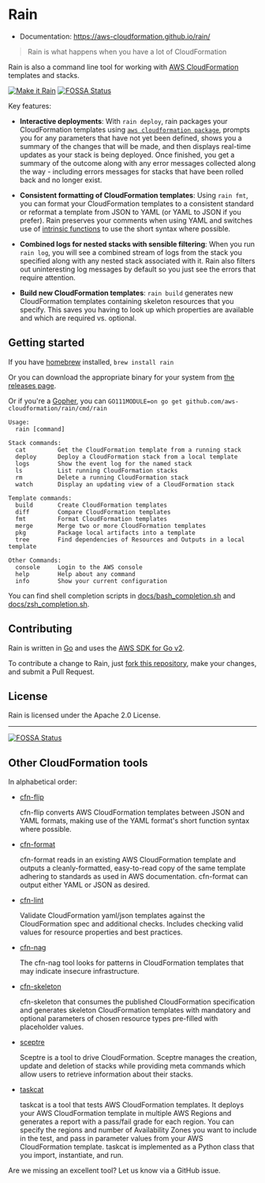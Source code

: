 # Rain

* Documentation: <https://aws-cloudformation.github.io/rain/>

> Rain is what happens when you have a lot of CloudFormation

Rain is also a command line tool for working with [AWS CloudFormation](https://aws.amazon.com/cloudformation/) templates and stacks.

[![Make it Rain](./docs/rain.svg)](https://asciinema.org/a/vtbAXkriC0zg0T2UzP0t63G4S?autoplay=1)
[![FOSSA Status](https://app.fossa.com/api/projects/git%2Bgithub.com%2Fstilvoid%2Frain.svg?type=shield)](https://app.fossa.com/projects/git%2Bgithub.com%2Fstilvoid%2Frain?ref=badge_shield)

Key features:

* **Interactive deployments**: With `rain deploy`, rain packages your CloudFormation templates using [`aws cloudformation package`](https://awscli.amazonaws.com/v2/documentation/api/latest/reference/cloudformation/package.html), prompts you for any parameters that have not yet been defined, shows you a summary of the changes that will be made, and then displays real-time updates as your stack is being deployed. Once finished, you get a summary of the outcome along with any error messages collected along the way - including errors messages for stacks that have been rolled back and no longer exist.

* **Consistent formatting of CloudFormation templates**: Using `rain fmt`, you can format your CloudFormation templates to a consistent standard or reformat a template from JSON to YAML (or YAML to JSON if you prefer). Rain preserves your comments when using YAML and switches use of [intrinsic functions](https://docs.aws.amazon.com/AWSCloudFormation/latest/UserGuide/intrinsic-function-reference.html) to use the short syntax where possible.

* **Combined logs for nested stacks with sensible filtering**: When you run `rain log`, you will see a combined stream of logs from the stack you specified along with any nested stack associated with it. Rain also filters out uninteresting log messages by default so you just see the errors that require attention.

* **Build new CloudFormation templates**: `rain build` generates new CloudFormation templates containing skeleton resources that you specify. This saves you having to look up which properties are available and which are required vs. optional.

## Getting started

If you have [homebrew](https://brew.sh/) installed, `brew install rain`

Or you can download the appropriate binary for your system from [the releases page](https://github.com/aws-cloudformation/rain/releases).

Or if you're a [Gopher](https://blog.golang.org/gopher), you can `GO111MODULE=on go get github.com/aws-cloudformation/rain/cmd/rain`

```
Usage:
  rain [command]

Stack commands:
  cat         Get the CloudFormation template from a running stack
  deploy      Deploy a CloudFormation stack from a local template
  logs        Show the event log for the named stack
  ls          List running CloudFormation stacks
  rm          Delete a running CloudFormation stack
  watch       Display an updating view of a CloudFormation stack

Template commands:
  build       Create CloudFormation templates
  diff        Compare CloudFormation templates
  fmt         Format CloudFormation templates
  merge       Merge two or more CloudFormation templates
  pkg         Package local artifacts into a template
  tree        Find dependencies of Resources and Outputs in a local template

Other Commands:
  console     Login to the AWS console
  help        Help about any command
  info        Show your current configuration
```

You can find shell completion scripts in [docs/bash_completion.sh](./docs/bash_completion.sh) and [docs/zsh_completion.sh](./docs/zsh_completion.sh).

## Contributing

Rain is written in [Go](https://golang.org/) and uses the [AWS SDK for Go v2](https://github.com/aws/aws-sdk-go-v2).

To contribute a change to Rain, just [fork this repository](https://github.com/aws-cloudformation/rain/fork), make your changes, and submit a Pull Request.

## License

Rain is licensed under the Apache 2.0 License. 

---


[![FOSSA Status](https://app.fossa.com/api/projects/git%2Bgithub.com%2Fstilvoid%2Frain.svg?type=large)](https://app.fossa.com/projects/git%2Bgithub.com%2Fstilvoid%2Frain?ref=badge_large)

## Other CloudFormation tools

In alphabetical order:

* [cfn-flip](https://github.com/awslabs/aws-cfn-template-flip)

    cfn-flip converts AWS CloudFormation templates between JSON and YAML formats, making use of the YAML format's short function syntax where possible.

* [cfn-format](https://github.com/awslabs/aws-cloudformation-template-formatter)

    cfn-format reads in an existing AWS CloudFormation template and outputs a cleanly-formatted, easy-to-read copy of the same template adhering to standards as used in AWS documentation. cfn-format can output either YAML or JSON as desired.

* [cfn-lint](https://github.com/aws-cloudformation/cfn-python-lint)

    Validate CloudFormation yaml/json templates against the CloudFormation spec and additional checks. Includes checking valid values for resource properties and best practices.

* [cfn-nag](https://github.com/stelligent/cfn_nag)

    The cfn-nag tool looks for patterns in CloudFormation templates that may indicate insecure infrastructure.

* [cfn-skeleton](https://github.com/awslabs/aws-cloudformation-template-builder)

    cfn-skeleton that consumes the published CloudFormation specification and generates skeleton CloudFormation templates with mandatory and optional parameters of chosen resource types pre-filled with placeholder values.

* [sceptre](https://sceptre.cloudreach.com/)

    Sceptre is a tool to drive CloudFormation. Sceptre manages the creation, update and deletion of stacks while providing meta commands which allow users to retrieve information about their stacks.

* [taskcat](https://github.com/aws-quickstart/taskcat)

    taskcat is a tool that tests AWS CloudFormation templates. It deploys your AWS CloudFormation template in multiple AWS Regions and generates a report with a pass/fail grade for each region. You can specify the regions and number of Availability Zones you want to include in the test, and pass in parameter values from your AWS CloudFormation template. taskcat is implemented as a Python class that you import, instantiate, and run.

Are we missing an excellent tool? Let us know via a GitHub issue.